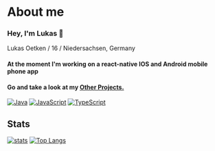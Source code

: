 # About me

### Hey, I'm Lukas 👋

Lukas Oetken / 16 / Niedersachsen, Germany

#### At the moment I'm working on a react-native IOS and Android mobile phone app

#### Go and take a look at my [Other Projects.](https://github.com/LvckyWorld) 


[![Java](https://img.shields.io/badge/-Java-007396.svg?logo=Java&logoColor=white&longCache=true&style=for-the-badge)](https://github.com/LukasILoveKOHL?tab=repositories&q=&type=&language=c%2B%2B)
[![JavaScript](https://img.shields.io/badge/-javascript-F7DF1E.svg?logo=javascript&logoColor=black&longCache=true&style=for-the-badge)](https://github.com/LukasILoveKOHL?tab=repositories&q=&type=&language=javascript)
[![TypeScript](https://img.shields.io/badge/-typescript-2f74c0.svg?logo=typescript&logoColor=white&longCache=true&style=for-the-badge)](https://github.com/LukasILoveKOHL?tab=repositories&q=&type=&language=typescript)

## Stats

[![stats](https://github-readme-stats.vercel.app/api?username=LukasILoveKOHL&count_private=true&theme=tokyonight)](https://github.com/LukasILoveKOHL)
[![Top Langs](https://github-readme-stats.vercel.app/api/top-langs/?username=LukasILoveKOHL&layout=compact&theme=tokyonight)](https://github.com/LukasILoveKOHL#github-readme-stats)

